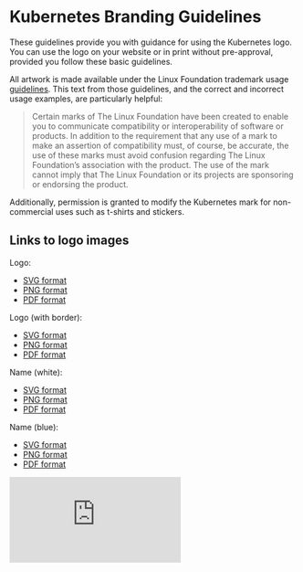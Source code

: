 # Kubernetes Branding Guidelines

These guidelines provide you with guidance for using the Kubernetes logo. You
can use the logo on your website or in print without pre-approval, provided you
follow these basic guidelines.

All artwork is made available under the Linux Foundation trademark usage
[guidelines](https://www.linuxfoundation.org/trademark-usage/). This text from
those guidelines, and the correct and incorrect usage examples, are particularly
helpful:
>Certain marks of The Linux Foundation have been created to enable you to
>communicate compatibility or interoperability of software or products. In
>addition to the requirement that any use of a mark to make an assertion of
>compatibility must, of course, be accurate, the use of these marks must
>avoid confusion regarding The Linux Foundation’s association with the
>product. The use of the mark cannot imply that The Linux Foundation or
>its projects are sponsoring or endorsing the product.

Additionally, permission is granted to modify the Kubernetes mark for non-commercial uses such as t-shirts and stickers.

## Links to logo images
Logo:
   * [SVG format](https://github.com/kubernetes/kubernetes/raw/master/logo/logo.svg)
   * [PNG format](https://github.com/kubernetes/kubernetes/raw/master/logo/logo.png)
   * [PDF format](https://github.com/kubernetes/kubernetes/raw/master/logo/logo.pdf)

Logo (with border):
   * [SVG format](https://github.com/kubernetes/kubernetes/raw/master/logo/logo_with_border.svg)
   * [PNG format](https://github.com/kubernetes/kubernetes/raw/master/logo/logo_with_border.png)
   * [PDF format](https://github.com/kubernetes/kubernetes/raw/master/logo/logo_with_border.pdf)

Name (white):
   * [SVG format](https://github.com/kubernetes/kubernetes/raw/master/logo/name_white.svg)
   * [PNG format](https://github.com/kubernetes/kubernetes/raw/master/logo/name_white.png)
   * [PDF format](https://github.com/kubernetes/kubernetes/raw/master/logo/name_white.pdf)

Name (blue):
   * [SVG format](https://github.com/kubernetes/kubernetes/raw/master/logo/name_blue.svg)
   * [PNG format](https://github.com/kubernetes/kubernetes/raw/master/logo/name_blue.png)
   * [PDF format](https://github.com/kubernetes/kubernetes/raw/master/logo/name_blue.pdf)


[![Analytics](https://kubernetes-site.appspot.com/UA-36037335-10/GitHub/logo/usage_guidelines.md?pixel)]()
